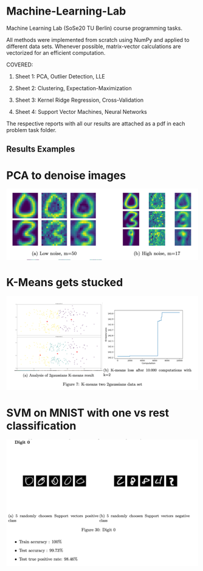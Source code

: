 # Machine-Learning-Lab
Machine Learning Lab (SoSe20 TU Berlin) course programming tasks.

All methods were implemented from scratch using NumPy and applied to different data sets.
Whenever possible, matrix-vector calculations are vectorized for an efficient computation.


COVERED:

1. Sheet 1: PCA, Outlier Detection, LLE

2. Sheet 2: Clustering, Expectation-Maximization

3. Sheet 3: Kernel Ridge Regression, Cross-Validation

4. Sheet 4: Support Vector Machines, Neural Networks

The respective reports with all our results are attached as a pdf in each problem task folder.


## Results Examples

# PCA to denoise images
![pca](/example_images_result/pca_results_denoising.png)

# K-Means gets stucked 
![k-means](/example_images_result/k_means_result.png)

# SVM on MNIST with one vs rest classification
![svm](/example_images_result/svm_mnist.png)
